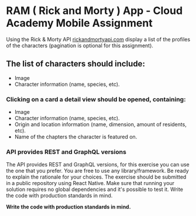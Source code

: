 # RAM ( Rick and Morty ) App - Cloud Academy Mobile Assignment

Using the Rick & Morty API [rickandmortyapi.com](https://www.rickandmortyapi.com) display a list of the profiles of the characters (pagination is optional for this assignment).

## The list of characters should include:

* Image
* Character information (name, species, etc).

### Clicking on a card a detail view should be opened, containing:

* Image
* Character information (name, species, etc).
* Origin and location information (name, dimension, amount of residents, etc).
* Name of the chapters the character is featured on.

### API provides REST and GraphQL versions

The API provides REST and GraphQL versions, for this exercise you can use the one that you prefer.
You are free to use any library/framework. Be ready to explain the rationale for your choices.
The exercise should be submitted in a public repository using React Native. Make sure that running your solution requires no global dependencies and it's possible to test it.
Write the code with production standards in mind.

**Write the code with production standards in mind.**
